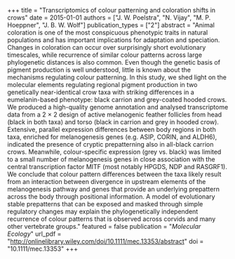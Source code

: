 +++
title = "Transcriptomics of colour patterning and coloration shifts in crows"
date = 2015-01-01
authors = ["J. W. Poelstra", "N. Vijay", "M. P. Hoeppner", "J. B. W. Wolf"]
publication_types = ["2"]
abstract = "Animal coloration is one of the most conspicuous phenotypic traits in natural populations and has important implications for adaptation and speciation. Changes in coloration can occur over surprisingly short evolutionary timescales, while recurrence of similar colour patterns across large phylogenetic distances is also common. Even though the genetic basis of pigment production is well understood, little is known about the mechanisms regulating colour patterning. In this study, we shed light on the molecular elements regulating regional pigment production in two genetically near-identical crow taxa with striking differences in a eumelanin-based phenotype: black carrion and grey-coated hooded crows. We produced a high-quality genome annotation and analysed transcriptome data from a 2 × 2 design of active melanogenic feather follicles from head (black in both taxa) and torso (black in carrion and grey in hooded crow). Extensive, parallel expression differences between body regions in both taxa, enriched for melanogenesis genes (e.g. ASIP, CORIN, and ALDH6), indicated the presence of cryptic prepatterning also in all-black carrion crows. Meanwhile, colour-specific expression (grey vs. black) was limited to a small number of melanogenesis genes in close association with the central transcription factor MITF (most notably HPGDS, NDP and RASGRF1). We conclude that colour pattern differences between the taxa likely result from an interaction between divergence in upstream elements of the melanogenesis pathway and genes that provide an underlying prepattern across the body through positional information. A model of evolutionary stable prepatterns that can be exposed and masked through simple regulatory changes may explain the phylogenetically independent recurrence of colour patterns that is observed across corvids and many other vertebrate groups."
featured = false
publication = "*Molecular Ecology*"
url_pdf = "http://onlinelibrary.wiley.com/doi/10.1111/mec.13353/abstract"
doi = "10.1111/mec.13353"
+++

